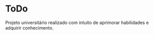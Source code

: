 # ToDo
Projeto universitário realizado com intuito de aprimorar habilidades e adquirir conhecimento.
